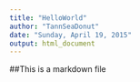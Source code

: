 ```yaml
---
title: "HelloWorld"
author: "TannSeaDonut"
date: "Sunday, April 19, 2015"
output: html_document
---
```


##This is a markdown file